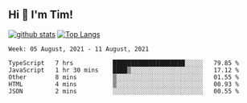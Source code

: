 ## Hi 👋 I'm Tim!
  
  [![github stats](https://github-readme-stats.vercel.app/api?username=thostetler&theme=dracula&count_private=true&show_icons=true)](https://github.com/thostetler/github-readme-stats)
  [![Top Langs](https://github-readme-stats.vercel.app/api/top-langs/?username=thostetler&layout=compact&count_private=true&theme=dracula&show_icons=true)](https://github.com/thostetler/github-readme-stats)
 
<!--START_SECTION:waka-->
```text
Week: 05 August, 2021 - 11 August, 2021

TypeScript   7 hrs           ████████████████████░░░░░   79.85 % 
JavaScript   1 hr 30 mins    ████▒░░░░░░░░░░░░░░░░░░░░   17.12 % 
Other        8 mins          ▒░░░░░░░░░░░░░░░░░░░░░░░░   01.55 % 
HTML         4 mins          ▒░░░░░░░░░░░░░░░░░░░░░░░░   00.93 % 
JSON         2 mins          ░░░░░░░░░░░░░░░░░░░░░░░░░   00.55 % 
```
<!--END_SECTION:waka-->
